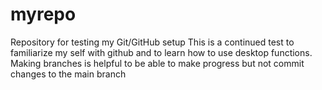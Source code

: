 # myrepo
Repository for testing my Git/GitHub setup
This is a continued test to familiarize my self with github and to learn how to use desktop functions.
Making branches is helpful to be able to make progress but not commit changes to the main branch
